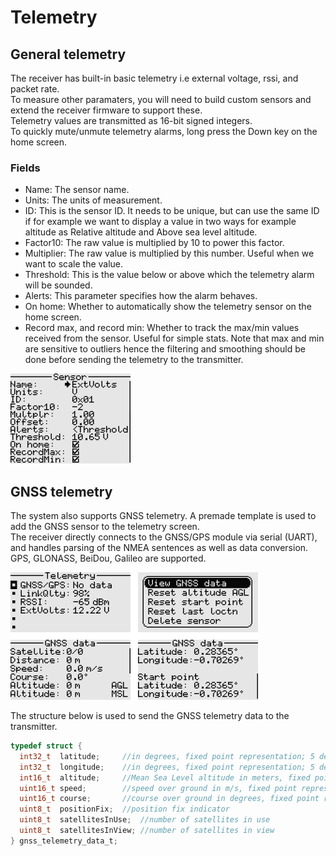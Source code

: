 # Telemetry
## General telemetry
The receiver has built-in basic telemetry i.e external voltage, rssi, and packet rate. 
<br>To measure other paramaters, you will need to build custom sensors and extend the receiver firmware to support these.
<br>Telemetry values are transmitted as 16-bit signed integers.
<br>To quickly mute/unmute telemetry alarms, long press the Down key on the home screen.

### Fields
- Name: The sensor name.
- Units: The units of measurement.
- ID: This is the sensor ID. It needs to be unique, but can use the same ID if for example we want
to display a value in two ways for example altitude as Relative altitude and Above sea level altitude.
- Factor10: The raw value is multiplied by 10 to power this factor.
- Multiplier: The raw value is multiplied by this number. Useful when we want to scale the value.
- Threshold: This is the value below or above which the telemetry alarm will be sounded.
- Alerts: This parameter specifies how the alarm behaves.
- On home: Whether to automatically show the telemetry sensor on the home screen.
- Record max, and record min: Whether to track the max/min values received from the sensor. Useful 
for simple stats. Note that max and min are sensitive to outliers hence the filtering and smoothing
should be done before sending the telemetry to the transmitter.

<p align="left">
<img src="img7.png" width = "192"/>
</p>

## GNSS telemetry
The system also supports GNSS telemetry. A premade template is used to add the GNSS sensor to the telemetry screen.  
The receiver directly connects to the GNSS/GPS module via serial (UART), and handles parsing of the NMEA sentences 
as well as data conversion. GPS, GLONASS, BeiDou, Galileo are supported. 

<p align="left">
<img src="img8.png" width = "396"/>
</p>

The structure below is used to send the GNSS telemetry data to the transmitter.

```c
typedef struct {
  int32_t  latitude;     //in degrees, fixed point representation; 5 decimal places of precision 
  int32_t  longitude;    //in degrees, fixed point representation; 5 decimal places of precision
  int16_t  altitude;     //Mean Sea Level altitude in meters, fixed point representation; 0 decimal places of precision
  uint16_t speed;        //speed over ground in m/s, fixed point representation; 1 decimal places of precision
  uint16_t course;       //course over ground in degrees, fixed point representation; 1 decimal places of precision
  uint8_t  positionFix;  //position fix indicator
  uint8_t  satellitesInUse;  //number of satellites in use
  uint8_t  satellitesInView; //number of satellites in view
} gnss_telemetry_data_t;
```
